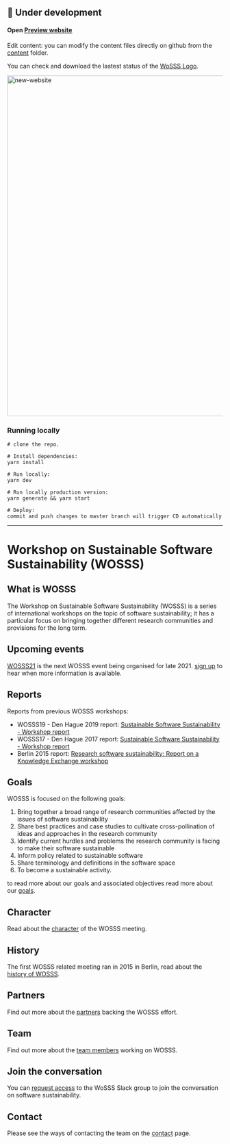 ## 📝 Under development

#### Open [Preview website ](https://wosss.netlify.app)

Edit content: you can modify the content files directly on github from the [content](https://github.com/sustainable-software-sustainability/sustainable-software-sustainability.github.io/tree/new-web/content) folder.

You can check and download the lastest status of the [WoSSS Logo](https://github.com/sustainable-software-sustainability/sustainable-software-sustainability.github.io/tree/new-web/Logo).

<img width="796" alt="new-website" src="https://user-images.githubusercontent.com/4195550/89177852-9c248c00-d58c-11ea-9225-37e9cc86879e.png">


### Running locally
```
# clone the repo.

# Install dependencies:
yarn install

# Run locally:
yarn dev

# Run locally production version:
yarn generate && yarn start

# Deploy:
commit and push changes to master branch will trigger CD automatically
```

-----

# Workshop on Sustainable Software Sustainability (WOSSS)

## What is WOSSS 
The Workshop on Sustainable Software Sustainability (WOSSS) is a series of international workshops on the topic of software sustainability; it has a particular focus on bringing together different research communities and provisions for the long term.

## Upcoming events
[WOSSS21](content/wosss21) is the next WOSSS event being organised for late 2021. [sign up](https://bit.ly/wosss21-expression-of-interest) to hear when more information is available.

## Reports
Reports from previous WOSSS workshops:

 + WOSSS19 - Den Hague 2019 report: [Sustainable Software Sustainability - Workshop report](https://zenodo.org/record/3922155)
 + WOSSS17 - Den Hague 2017 report: [Sustainable Software Sustainability - Workshop report](https://doi.org/10.17026/dans-xfe-rn2w)
 + Berlin 2015 report: [Research software sustainability: Report on a Knowledge Exchange workshop](https://www.knowledge-exchange.info/event/software-sustainability)

## Goals
WOSSS is focused on the following goals:

1. Bring together a broad range of research communities affected by the issues of software sustainability
2. Share best practices and case studies to cultivate cross-pollination of ideas and approaches in the research community
3. Identify current hurdles and problems the research community is facing to make their software sustainable
4. Inform policy related to sustainable software
5. Share terminology and definitions in the software space
6. To become a sustainable activity.

to read more about our goals and associated objectives read more about our [goals](content/goals).

## Character
Read about the [character](content/character) of the WOSSS meeting.

## History
The first WOSSS related meeting ran in 2015 in Berlin, read about the [history of WOSSS](content/history).

## Partners
Find out more about the [partners](content/partners) backing the WOSSS effort.

## Team
Find out more about the [team members](content/team) working on WOSSS.

## Join the conversation
You can [request access](https://bit.ly/wosss-slack-request) to the WoSSS Slack group to join the conversation on software sustainability.

## Contact 
Please see the ways of contacting the team on the [contact](contents/contact) page.


